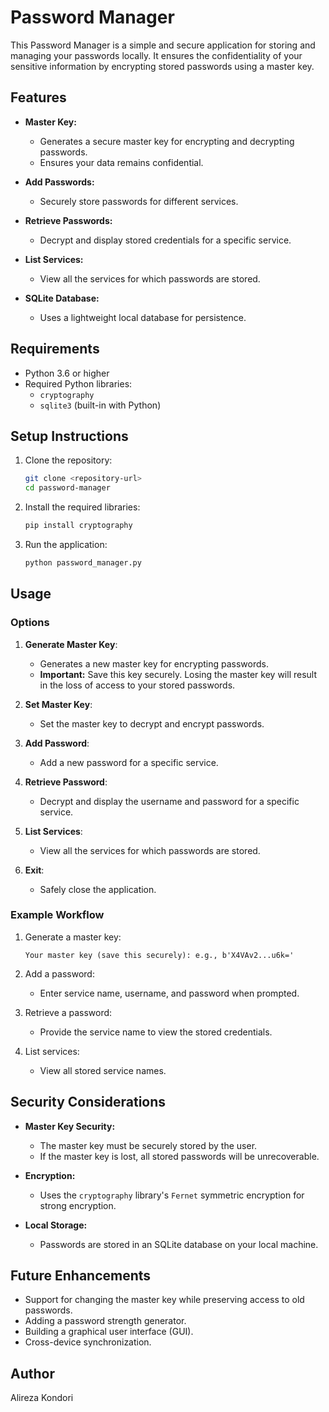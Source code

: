 # Password Manager

This Password Manager is a simple and secure application for storing and managing your passwords locally. It ensures the confidentiality of your sensitive information by encrypting stored passwords using a master key.

## Features

- **Master Key:**
  - Generates a secure master key for encrypting and decrypting passwords.
  - Ensures your data remains confidential.

- **Add Passwords:**
  - Securely store passwords for different services.

- **Retrieve Passwords:**
  - Decrypt and display stored credentials for a specific service.

- **List Services:**
  - View all the services for which passwords are stored.

- **SQLite Database:**
  - Uses a lightweight local database for persistence.

## Requirements

- Python 3.6 or higher
- Required Python libraries:
  - `cryptography`
  - `sqlite3` (built-in with Python)

## Setup Instructions

1. Clone the repository:
   ```bash
   git clone <repository-url>
   cd password-manager
   ```

2. Install the required libraries:
   ```bash
   pip install cryptography
   ```

3. Run the application:
   ```bash
   python password_manager.py
   ```

## Usage

### Options

1. **Generate Master Key**:
   - Generates a new master key for encrypting passwords.
   - **Important:** Save this key securely. Losing the master key will result in the loss of access to your stored passwords.

2. **Set Master Key**:
   - Set the master key to decrypt and encrypt passwords.

3. **Add Password**:
   - Add a new password for a specific service.

4. **Retrieve Password**:
   - Decrypt and display the username and password for a specific service.

5. **List Services**:
   - View all the services for which passwords are stored.

6. **Exit**:
   - Safely close the application.

### Example Workflow

1. Generate a master key:
   ```
   Your master key (save this securely): e.g., b'X4VAv2...u6k='
   ```

2. Add a password:
   - Enter service name, username, and password when prompted.

3. Retrieve a password:
   - Provide the service name to view the stored credentials.

4. List services:
   - View all stored service names.

## Security Considerations

- **Master Key Security:**
  - The master key must be securely stored by the user.
  - If the master key is lost, all stored passwords will be unrecoverable.

- **Encryption:**
  - Uses the `cryptography` library's `Fernet` symmetric encryption for strong encryption.

- **Local Storage:**
  - Passwords are stored in an SQLite database on your local machine.

## Future Enhancements

- Support for changing the master key while preserving access to old passwords.
- Adding a password strength generator.
- Building a graphical user interface (GUI).
- Cross-device synchronization.

## Author

Alireza Kondori

